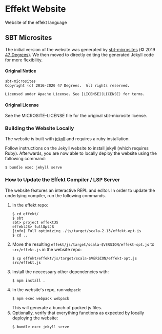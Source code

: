 # Effekt Website

Website of the effekt language

## SBT Microsites

The initial version of the website was generated by [sbt-microsites](https://47degrees.github.io/sbt-microsites/) (© 2019 [47 Degrees](https://www.47deg.com/)). We then moved to directly editing the generated Jekyll code for more flexibility.

#### Original Notice

```
sbt-microsites
Copyright (c) 2016-2020 47 Degrees.  All rights reserved.

Licensed under Apache License. See [LICENSE](LICENSE) for terms.
```

#### Original License

See the MICROSITE-LICENSE file for the original sbt-microsite license.


### Building the Website Locally

The website is built with [jekyll](https://jekyllrb.com/) and requires a ruby installation.

Follow instructions on the Jekyll website to install jekyll (which requires Ruby). Afterwards, you are now able to locally deploy the website using the following command:

```
$ bundle exec jekyll serve
```

### How to Update the Effekt Compiler / LSP Server

The website features an interactive REPL and editor. In order to update the
underlying compiler, run the following commands.

1. In the effekt repo:
    ```
    $ cd effekt/
    $ sbt
    sbt> project effektJS
    effektJS> fullOptJS
    [info] Full optimizing ./js/target/scala-2.13/effekt-opt.js
    $ cd ..
    ```
2. Move the resulting `effekt/js/target/scala-$VERSION/effekt-opt.js` to `src/effekt.js` in the website repo:
    ```
    $ cp effekt/effekt/js/target/scala-$VERSION/effekt-opt.js src/effekt.js
    ```
3. Install the neccessary other dependencies with:
    ```
    $ npm install .
    ```
4. In the website's repo, run `webpack`:
    ```
    $ npm exec webpack webpack
    ```
    This will generate a bunch of packed js files.
1. Optionally, verify that everything functions as expected by locally deploying the website:
    ```
    $ bundle exec jekyll serve
    ```
